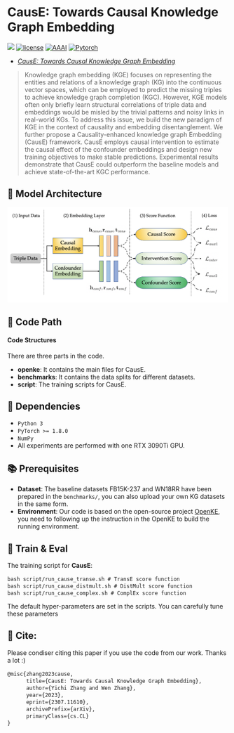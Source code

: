 # CausE: Towards Causal Knowledge Graph Embedding
![](https://img.shields.io/badge/version-1.0.1-blue)
[![license](https://img.shields.io/github/license/mashape/apistatus.svg?maxAge=2592000)](https://github.com/zjukg/CausE/main/LICENSE)
[![AAAI](https://img.shields.io/badge/CCKS'23-brightgreen)](https://sigkg.cn/ccks2023/)
[![Pytorch](https://img.shields.io/badge/PyTorch-%23EE4C2C.svg?e&logo=PyTorch&logoColor=white)](https://pytorch.org/)
 - [*CausE: Towards Causal Knowledge Graph Embedding*](https://arxiv.org/abs/2307.11610)

> Knowledge graph embedding (KGE) focuses on representing the entities and relations of a knowledge graph (KG) into the continuous vector spaces, which can be employed to predict the missing triples to achieve knowledge graph completion (KGC). However, KGE models often only briefly learn structural correlations of triple data and embeddings would be misled by the trivial patterns and noisy links in real-world KGs. To address this issue, we build the new paradigm of KGE in the context of causality and embedding disentanglement. We further propose a Causality-enhanced knowledge graph Embedding (CausE) framework. CausE employs causal intervention to estimate the causal effect of the confounder embeddings and design new training objectives to make stable predictions. Experimental results demonstrate that CausE could outperform the baseline models and achieve state-of-the-art KGC performance.

## 🌈 Model Architecture
![Model_architecture](figure/model.png)

## 📕 Code Path

#### Code Structures
There are three parts in the code.
- **openke**: It contains the main files for CausE.
- **benchmarks**: It contains the data splits for different datasets.
- **script**: The training scripts for CausE.

## 🔬 Dependencies

- ```Python 3```
- ```PyTorch >= 1.8.0```
- ```NumPy```
- All experiments are performed with one RTX 3090Ti GPU.

## 📚 Prerequisites
- **Dataset**: The baseline datasets FB15K-237 and WN18RR have been prepared in the `benchmarks/`, you can also upload your own KG datasets in the same form.
- **Environment**: Our code is based on the open-source project [OpenKE](https://github.com/thunlp/OpenKE), you need to following up the instruction in the OpenKE to build the running environment.

## 🚀 Train & Eval

The training script for **CausE**:
```shell
bash script/run_cause_transe.sh # TransE score function
bash script/run_cause_distmult.sh # DistMult score function
bash script/run_cause_complex.sh # ComplEx score function
```

The default hyper-parameters are set in the scripts. You can carefully tune these parameters

## 🤝 Cite:
Please condiser citing this paper if you use the code from our work.
Thanks a lot :)

```bigquery
@misc{zhang2023cause,
      title={CausE: Towards Causal Knowledge Graph Embedding}, 
      author={Yichi Zhang and Wen Zhang},
      year={2023},
      eprint={2307.11610},
      archivePrefix={arXiv},
      primaryClass={cs.CL}
}
```
